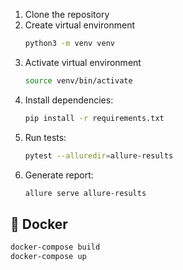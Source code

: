 1. Clone the repository
2. Create virtual environment
   ```bash
   python3 -m venv venv
   ```
3. Activate virtual environment
   ```bash
   source venv/bin/activate  
   ```
4. Install dependencies:
   ```bash
   pip install -r requirements.txt
   ```
5. Run tests:
   ```bash
   pytest --alluredir=allure-results
   ```
6. Generate report:
   ```bash
   allure serve allure-results
   ```
## 🐳 Docker
```bash
docker-compose build
docker-compose up
```